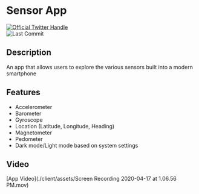 # Sensor App

<a href="https://twitter.com/intent/follow?screen_name=Coding_Ginger">
  <img src="https://badgen.net/twitter/follow/Coding_Ginger?icon=twitter&label=%40Coding_Ginger" alt="Official Twitter Handle" />
</a>

<div>
    <img src="https://badgen.net/github/last-commit/Josh1794/Sensor-app" alt="Last Commit"/>
</div>

## Description

An app that allows users to explore the various sensors built into a modern smartphone

## Features

- Accelerometer
- Barometer
- Gyroscope
- Location (Latitude, Longitude, Heading)
- Magnetometer
- Pedometer
- Dark mode/Light mode based on system settings

## Video

[App Video](./client/assets/Screen Recording 2020-04-17 at 1.06.56 PM.mov)

<!-- ## Images

![Accelerometer](client/assets/accelLight.PNG)
![Gyroscope](client/assets/gyroLight.PNG)
![Pedometer](client/assets/pedometerLight.PNG) -->
